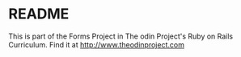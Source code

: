 # README

This is part of the Forms Project in The odin Project's Ruby on Rails Curriculum. Find it at http://www.theodinproject.com
